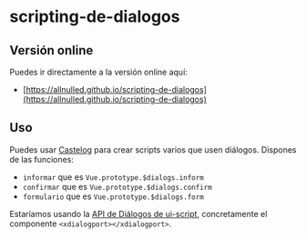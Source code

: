 # scripting-de-dialogos

## Versión online

Puedes ir directamente a la versión online aquí:

 - [https://allnulled.github.io/scripting-de-dialogos](https://allnulled.github.io/scripting-de-dialogos)

## Uso

Puedes usar [Castelog](https://github.com/allnulled/castelog) para crear scripts varios que usen diálogos. Dispones de las funciones:

  - `informar` que es `Vue.prototype.$dialogs.inform`
  - `confirmar` que es `Vue.prototype.$dialogs.confirm`
  - `formulario` que es `Vue.prototype.$dialogs.form`

Estaríamos usando la [API de Diálogos de ui-script](https://github.com/allnulled/ui-script-language), concretamente el componente `<xdialogport></xdialogport>`.